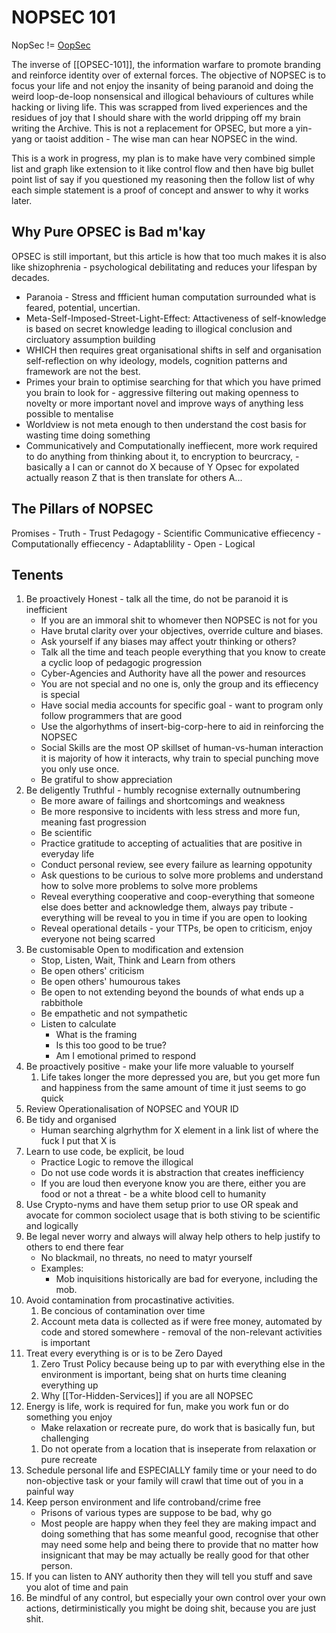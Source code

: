 # NOPSEC 101 

NopSec != [OopSec](https://www.youtube.com/watch?v=StSLxFbVz0M)

The inverse of [[OPSEC-101]], the information warfare to promote branding and reinforce identity over of external forces. The objective of NOPSEC is to focus your life and not enjoy the insanity of being paranoid and doing the weird loop-de-loop nonsensical and illogical behaviours of cultures while hacking or living life. This was scrapped from lived experiences and the residues of joy that I should share with the world dripping off my brain writing the Archive. This is not a replacement for OPSEC, but more a yin-yang or taoist addition - The wise man can hear NOPSEC in the wind. 


This is a work in progress, my plan is to make have very combined simple list and graph like extension to it like control flow and then have big bullet point list of say if you questioned my reasoning then the follow list of why each simple statement is a proof of concept and answer to why it works later.

## Why Pure OPSEC is Bad m'kay

OPSEC is still important, but this article is how that too much makes it is also like shizophrenia - psychological debilitating and reduces your lifespan by decades.
- Paranoia - Stress and ffficient human computation surrounded what is feared, potential, uncertian.
- Meta-Self-Imposed-Street-Light-Effect: Attactiveness of self-knowledge is based on secret knowledge leading to illogical conclusion and circluatory assumption building 
- WHICH then requires great organisational shifts in self and organisation self-reflection on why ideology, models, cognition patterns and framework are not the best.
- Primes your brain to optimise searching for that which you have primed you brain to look for - aggressive filtering out making openness to novelty or more important novel and improve ways of anything less possible to mentalise
- Worldview is not meta enough to then understand the cost basis for wasting time doing something
- Communicatively and Computationally ineffiecent, more work required to do anything from thinking about it, to encryption to beurcracy, - basically a I can or cannot do X because of Y Opsec for expolated actually reason Z that is then translate for others A...


## The Pillars of NOPSEC
Promises - Truth - Trust
Pedagogy - Scientific
Communicative effiecency - Computationally effiecency - Adaptablility - Open - Logical


## Tenents

1. Be proactively Honest - talk all the time, do not be paranoid it is inefficient
	-  If you are an immoral shit to whomever then NOPSEC is not for you
	-  Have brutal clarity over your objectives, override culture and biases.
	- Ask yourself if any biases may affect youtr thinking or others?
	- Talk all the time and teach people everything that you know to create a cyclic loop of pedagogic progression
	- Cyber-Agencies and Authority have all the power and resources
	- You are not special and no one is, only the group and its effiecency is special
	- Have social media accounts for specific goal - want to program only follow programmers that are good
	- Use the algorhythms of insert-big-corp-here to aid in reinforcing the NOPSEC
	- Social Skills are the most OP skillset of human-vs-human interaction it is majority of how it interacts, why train to special punching move you only use once.
	- Be gratiful to show appreciation
1. Be deligently Truthful - humbly recognise externally outnumbering
	- Be more aware of failings and shortcomings and weakness
	- Be more responsive to incidents with less stress and more fun, meaning fast progression
	- Be scientific
	- Practice gratitude to accepting of actualities that are positive in everyday life
	- Conduct personal review, see every failure as learning oppotunity
	- Ask questions to be curious to solve more problems and understand how to solve more problems to solve more problems
	- Reveal everything cooperative and coop-everything that someone else does better and acknowledge them, always pay tribute - everything will be reveal to you in time if you are open to looking
	- Reveal operational details - your TTPs, be open to criticism, enjoy everyone not being scarred
4. Be customisable Open to modification and extension
	- Stop, Listen, Wait, Think and Learn from others 
	- Be open others' criticism
	- Be open others' humourous takes
	- Be open to not extending beyond the bounds of what ends up a rabbithole
	- Be empathetic and not sympathetic
	- Listen to calculate 
		- What is the framing	
		- Is this too good to be true? 
		- Am I emotional primed to respond 
1. Be proactively positive - make your life more valuable to yourself
	1. Life takes longer the more depressed you are, but you get more fun and happiness from the same amount of time it just seems to go quick
2. Review Operationalisation of NOPSEC and YOUR ID
3. Be tidy and organised
	- Human searching algrhythm for X element in a link list of where the fuck I put that X is 
4. Learn to use code, be explicit, be loud
	- Practice Logic to remove the illogical
	- Do not use code words it is abstraction that creates inefficiency
	- If you are loud then everyone know you are there, either you are food or not a threat - be a white blood cell to humanity
5. Use Crypto-nyms and have them setup prior to use OR speak and avocate for common sociolect usage that is both stiving to be scientific and logically
6. Be legal never worry and always will alway help others to help justify to others to end there fear
	- No blackmail, no threats, no need to matyr yourself
	- Examples:
		- Mob inquisitions historically are bad for everyone, including the mob.
7. Avoid contamination from procastinative activities. 
	1. Be concious of contamination over time
	2. Account meta data is collected as if were free money, automated by code and stored somewhere - removal of the non-relevant activities is important
8. Treat every everything is or is to be Zero Dayed
	1. Zero Trust Policy because being up to par with everything else in the environment is important, being shat on hurts time cleaning everything up
	1. Why [[Tor-Hidden-Services]] if you are all NOPSEC 
9. Energy is life, work is required for fun, make you work fun or do something you enjoy
	- Make relaxation or recreate pure, do work that is basically fun, but challenging
	1. Do not operate from a location that is inseperate from relaxation or pure recreate
10. Schedule personal life and ESPECIALLY family time or your need to do non-objective task or your family will crawl that time out of you in a painful way
11. Keep person environment and life controband/crime free
	- Prisons of various types are suppose to be bad, why go
	- Most people are happy when they feel they are making impact and doing something that has some meanful  good, recognise that other may need some help and being there  to provide that no matter how insignicant that may be may actually be really good for that other person.
1. If you can listen to ANY authority then they will tell you stuff and save you alot of time and pain
2. Be mindful of any control, but especially your own control over your own actions, detirministically you might be doing shit, because you are just shit. 
